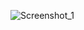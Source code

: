 ![Screenshot_1](https://github.com/007Nick91/HW_allure/assets/125663805/7bebb5ba-8455-4b90-ad31-6255e656eff7)
